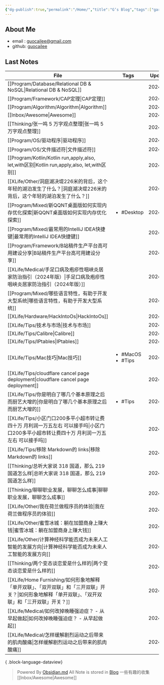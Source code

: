 ```yaml
---
{"dg-publish":true,"permalink":"/Home/","title":"G‘s Blog","tags":["gardenEntry"],"noteIcon":""}
---
```


## About Me
* email : [guocailee@gmail.com](mailto:guocailee@gmail.com)
* github: [guocailee](https://github.com/guocailee)


## Last Notes

| File                                                                                        | Tags                                   | UpdatedAt  |
| ------------------------------------------------------------------------------------------- | -------------------------------------- | ---------- |
| [[Program/Database/Relational DB & NoSQL\|Relational DB & NoSQL]]                        | <ul></ul>                              | 2024/08/12 |
| [[Program/Framework/CAP定理\|CAP定理]]                                                       | <ul></ul>                              | 2024/08/12 |
| [[Program/Algorithm/Algorithm\|Algorithm]]                                               | <ul></ul>                              | 2024/08/12 |
| [[Inbox/Awesome\|Awesome]]                                                               | <ul></ul>                              | 2024/08/12 |
| [[Thinking/张一鸣 5 万字观点整理\|张一鸣 5 万字观点整理]]                                                  | <ul></ul>                              | 2024/08/12 |
| [[Program/OS/驱动程序\|驱动程序]]                                                                | <ul></ul>                              | 2024/08/12 |
| [[Program/OS/文件描述符\|文件描述符]]                                                              | <ul></ul>                              | 2024/08/12 |
| [[Program/Kotlin/Kotlin run,apply,also, let,with区别\|Kotlin run,apply,also, let,with区别]]  | <ul></ul>                              | 2024/08/12 |
| [[XLife/Other/洞庭湖决堤226米的背后，这个年轻的湖泊发生了什么？\|洞庭湖决堤226米的背后，这个年轻的湖泊发生了什么？]]                   | <ul></ul>                              | 2024/08/12 |
| [[Program/Mixed/新QQNT桌面版如何实现内存优化探索\|新QQNT桌面版如何实现内存优化探索]]                                 | <ul><li>#Desktop</li></ul>             | 2024/08/12 |
| [[Program/Mixed/最常用的IntelliJ IDEA快捷键\|最常用的IntelliJ IDEA快捷键]]                             | <ul></ul>                              | 2024/08/12 |
| [[Program/Framework/B站稿件生产平台高可用建设分享\|B站稿件生产平台高可用建设分享]]                                   | <ul></ul>                              | 2024/08/12 |
| [[XLife/Medical/手足口病及疱疹性咽峡炎居家防治指引（2024年版）\|手足口病及疱疹性咽峡炎居家防治指引（2024年版）]]                   | <ul></ul>                              | 2024/08/12 |
| [[Program/Mixed/哪些语言特性，有助于开发大型系统\|哪些语言特性，有助于开发大型系统]]                                     | <ul></ul>                              | 2024/08/12 |
| [[XLife/Hardware/HackIntoOs\|HackIntoOs]]                                                | <ul></ul>                              | 2024/08/12 |
| [[XLife/Tips/技术与市场\|技术与市场]]                                                              | <ul></ul>                              | 2024/08/12 |
| [[XLife/Tips/Calibre\|Calibre]]                                                          | <ul></ul>                              | 2024/08/12 |
| [[XLife/Tips/IPtables\|IPtables]]                                                        | <ul></ul>                              | 2024/08/12 |
| [[XLife/Tips/Mac技巧\|Mac技巧]]                                                              | <ul><li>#MacOS</li><li>#Tips</li></ul> | 2024/08/12 |
| [[XLife/Tips/cloudflare cancel page deployment\|cloudflare cancel page deployment]]      | <ul></ul>                              | 2024/08/12 |
| [[XLife/Tips/你是明白了哪几个基本原理之后而厨艺大增的\|你是明白了哪几个基本原理之后而厨艺大增的]]                                | <ul><li>#Tips</li></ul>                | 2024/08/12 |
| [[XLife/Tips/小区门口200多平小超市转让费四十万 月利润一万五左右 可以接手吗\|小区门口200多平小超市转让费四十万 月利润一万五左右 可以接手吗]]      | <ul></ul>                              | 2024/08/12 |
| [[XLife/Tips/移除 Markdown的 links\|移除 Markdown的 links]]                                    | <ul></ul>                              | 2024/08/12 |
| [[Thinking/总听大家说 318 国道，那么 219 国道怎么样\|总听大家说 318 国道，那么 219 国道怎么样]]                        | <ul></ul>                              | 2024/08/12 |
| [[Thinking/聊聊职业发展，聊聊怎么成事\|聊聊职业发展，聊聊怎么成事]]                                                | <ul></ul>                              | 2024/08/12 |
| [[XLife/Other/我在荷兰做程序员的体验\|我在荷兰做程序员的体验]]                                                 | <ul></ul>                              | 2024/08/12 |
| [[XLife/Other/蜜雪冰城：躺在加盟商身上赚大钱\|蜜雪冰城：躺在加盟商身上赚大钱]]                                         | <ul></ul>                              | 2024/08/12 |
| [[XLife/Other/计算神经科学能否成为未来人工智能的发展方向\|计算神经科学能否成为未来人工智能的发展方向]]                             | <ul></ul>                              | 2024/08/12 |
| [[Thinking/两个变态谈恋爱是什么样的\|两个变态谈恋爱是什么样的]]                                                  | <ul></ul>                              | 2024/08/12 |
| [[XLife/Home Furnishing/如何形象地解释「单开双联」、「双开双联」和「三开双联」开关？\|如何形象地解释「单开双联」、「双开双联」和「三开双联」开关？]] | <ul></ul>                              | 2024/08/12 |
| [[XLife/Medical/如何改掉晚睡强迫症？ - 从早起做起\|如何改掉晚睡强迫症？ - 从早起做起]]                                 | <ul></ul>                              | 2024/08/12 |
| [[XLife/Medical/怎样缓解剧烈运动之后带来的肌肉酸痛\|怎样缓解剧烈运动之后带来的肌肉酸痛]]                                   | <ul></ul>                              | 2024/08/12 |

{ .block-language-dataview}


>Powered By [Obsidian.md](https://obsidian.md/) 
 All Note is stored in [Blog](https://github.com/guocailee/blog)
> 一些有趣的收集[[Inbox/Awesome\|Awesome]]